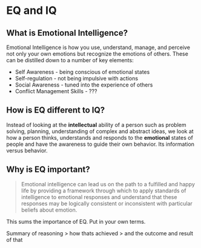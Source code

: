 # EQ and IQ

## What is Emotional Intelligence?

Emotional Intelligence is how you use, understand, manage, and perceive not only your own emotions but recognize the emotions of others. These can be distilled down to a number of key elements:
- Self Awareness - being conscious of emotional states
- Self-regulation - not being impulsive with actions
- Social Awareness -  tuned into the experience of others
- Conflict Management Skills - ???

## How is EQ different to IQ?

Instead of looking at the **intellectual** ability of a person such as problem solving, planning, understanding of complex and abstract ideas, we look at how a person thinks, understands and responds to the **emotional** states of people and have the awareness to guide their own behavior. Its information versus behavior.

## Why is EQ important?

> Emotional intelligence can lead us on the path to a fulfilled and happy life by providing a framework through which to apply standards of intelligence to emotional responses and understand that these responses may be logically consistent or inconsistent with particular beliefs about emotion.

This sums the importance of EQ. Put in your own terms.

Summary of reasoning > how thats achieved > and the outcome and result of that